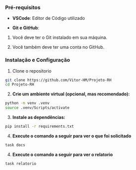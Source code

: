 ### Pré-requisitos

* **VSCode**: Editor de Código utilizado

* **Git e GitHub**:
1. Você deve ter o Git instalado em sua máquina.

2. Você também deve ter uma conta no GitHub.

### Instalação e Configuração
1. Clone o repositorio
```bash
git clone https://github.com/Vitor-HM/Projeto-RH
cd Projeto-RH
```

2. **Crie um ambiente virtual (opcional, mas recomendado):**
```bash
python -m venv .venv
source .venv/Scripts/activate
```

3. **Instale as dependências:**
```bash
pip install -r requirements.txt
```

4. **Execute o comando a seguir para ver o que foi solicitado**
```bash
task docs
```

4. **Execute o comando a seguir para ver o relatorio**
```bash
task relatorio
```